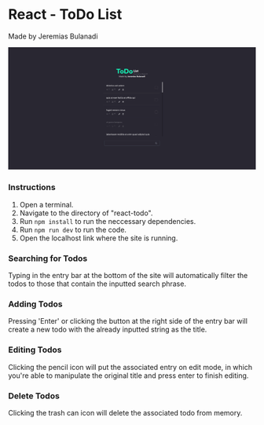 # React - ToDo List 
Made by Jeremias Bulanadi

![Preview](./public/firefox_LSgBH3rbVT.png)

### Instructions
1. Open a terminal.
2. Navigate to the directory of "react-todo".
3. Run `npm install` to run the neccessary dependencies.
4. Run `npm run dev` to run the code.
5. Open the localhost link where the site is running.

### Searching for Todos
Typing in the entry bar at the bottom of the site will automatically filter the todos to those that contain the inputted search phrase.

### Adding Todos
Pressing 'Enter' or clicking the button at the right side of the entry bar will create a new todo with the already inputted string as the title.

### Editing Todos
Clicking the pencil icon will put the associated entry on edit mode, in which you're able to manipulate the original title and press enter to finish editing.

### Delete Todos
Clicking the trash can icon will delete the associated todo from memory.
